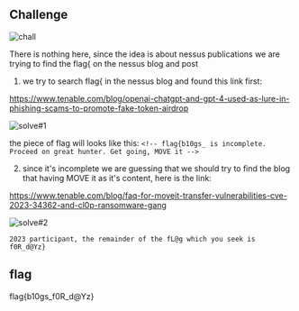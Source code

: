 ## Challenge

![chall](https://github.com/ITSEC-ASIA-ID/Competitions/assets/54173233/688175bf-ed0e-471b-803d-6e6ad1932462)

There is nothing here, since the idea is about nessus publications we are trying to find the flag{ on the nessus blog and post

1. we try to search flag{ in the nessus blog and found this link first:

  https://www.tenable.com/blog/openai-chatgpt-and-gpt-4-used-as-lure-in-phishing-scams-to-promote-fake-token-airdrop

  ![solve#1](https://github.com/ITSEC-ASIA-ID/Competitions/assets/54173233/7dd4d3fe-62ad-4427-bd8a-a5a2931b923f)

  the piece of flag will looks like this:
  ```<!-- flag{b10gs_ is incomplete. Proceed on great hunter. Get going, MOVE it -->```

2. since it's incomplete we are guessing that we should try to find the blog that having MOVE it as it's content, here is the link:

  https://www.tenable.com/blog/faq-for-moveit-transfer-vulnerabilities-cve-2023-34362-and-cl0p-ransomware-gang

  ![solve#2](https://github.com/ITSEC-ASIA-ID/Competitions/assets/54173233/c8b04b1e-25e5-48d5-a29b-9d5403504129)

  ``` 2023 participant, the remainder of the fL@g which you seek is f0R_d@Yz} ```

## flag
flag{b10gs_f0R_d@Yz}
